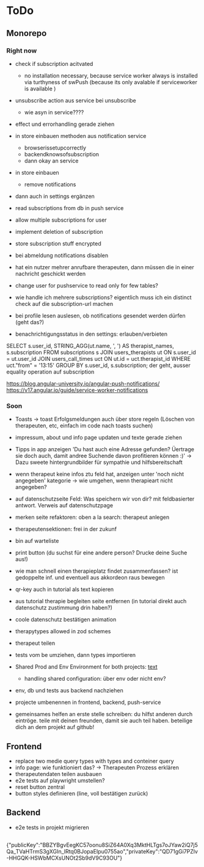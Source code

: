 # ToDo

## Monorepo

### Right now

-  check if subscription acitvated

   -  no installation necessary, because service worker always is
      installed via turthyness of swPush (because its only avalable if serviceworker is available )

-  unsubscribe action aus service bei unsubscribe
   -  wie asyn in service????
-  effect und errorhandling gerade ziehen
-  in store einbauen methoden aus notification service
   -  browserissetupcorrectly
   -  backendknowsofsubscription
   -  dann okay an service
-  in store einbauen
   -  remove notifications
-  dann auch in settings ergänzen

-  read subscriptions from db in push service
-  allow multiple subscriptions for user
-  implement deletion of subscription
-  store subscription stuff encrypted
-  bei abmeldung notifications disablen
-  hat ein nutzer mehrer anrufbare therapeuten, dann müssen die in einer nachricht geschickt werden
-  change user for pushservice to read only for few tables?
-  wie handle ich mehrere subscriptions? eigentlich muss ich ein distinct check auf die subscription-url machen
-  bei profile lesen auslesen, ob notifications gesendet werden dürfen (geht das?)
-  benachrichtigungsstatus in den settings: erlauben/verbieten

SELECT
s.user_id,
STRING_AGG(ut.name, ', ') AS therapist_names,
s.subscription
FROM subscriptions s
JOIN users_therapists ut ON s.user_id = ut.user_id
JOIN users_call_times uct ON ut.id = uct.therapist_id
WHERE uct."from" = '13:15'
GROUP BY s.user_id, s.subscription;
der geht, ausser equality operation auf subscription

https://blog.angular-university.io/angular-push-notifications/
https://v17.angular.io/guide/service-worker-notifications

### Soon

-  Toasts -> toast Erfolgsmeldungen auch über store regeln (Löschen von therapeuten, etc, einfach im code nach toasts suchen)
-  impressum, about und info page updaten und texte gerade ziehen
-  Tipps in app anzeigen 'Du hast auch eine Adresse gefunden? Üertrage sie doch auch, damit andree Suchende davon profitieren können :)' -> Dazu sweete hintergrundbilder für sympathie und hilfsbereitschaft
-  wenn therapeut keine infos ztu feld hat, anzeigen unter 'noch nicht angegeben' kategorie -> wie umgehen, wenn therapieart nicht angegeben?
-  auf datenschutzseite Feld: Was speichern wir von dir? mit feldbasierter antwort. Verweis auf datenschutzpage
-  merken seite refaktoren: oben a la search: therapeut anlegen
-  therapeutensektionen: frei in der zukunf
-  bin auf warteliste
-  print button (du suchst für eine andere person? Drucke deine Suche aus!)
-  wie man schnell einen therapieplatz findet zusammenfassen? ist gedoppelte inf. und eventuell aus akkordeon raus bewegen
-  qr-key auch in tutorial als text kopieren
-  aus tutorial therapie begleiten seite entfernen (in tutorial direkt auch datenschutz zustimmung drin haben?)
-  coole datenschutz bestätigen animation
-  therapytypes allowed in zod schemes
-  therapeut teilen

-  tests vom be umziehen, dann types importieren

-  Shared Prod and Env Environment for both projects: [text](https://nx.dev/recipes/tips-n-tricks/define-environment-variables)
   -  handling shared configuration: über env oder nicht env?
-  env, db und tests aus backend nachziehen

-  projecte umbenennen in frontend, backend, push-service

-  gemeinsames helfen an erste stelle schreiben: du hilfst anderen durch eintröge. teile mit deinen freunden, damit sie auch teil haben. beteilige dich an dem projekt auf github!

## Frontend

-  replace two medie query types with types and conteiner query
-  info page: wie funktioniert das? -> Therapeuten Prozess erklären
-  therapeutendaten teilen ausbauen
-  e2e tests auf playwright umstellen?
-  reset button zentral
-  button styles definieren (line, voll bestätigen zurück)

## Backend

-  e2e tests in projekt migrieren

##

{"publicKey":"BBZYBgvEegKC57oonu8SiZ64A0Xq3MktHLTgs7oJYaw2iQ7j5Qa_TVaHTrmS3gXGIn_lRtq0BJopaEIpu0755ao","privateKey":"QD71gGi7PZlv-HHGQK-HSWbMCXsUNOt2Sb9dV9C93OU"}
